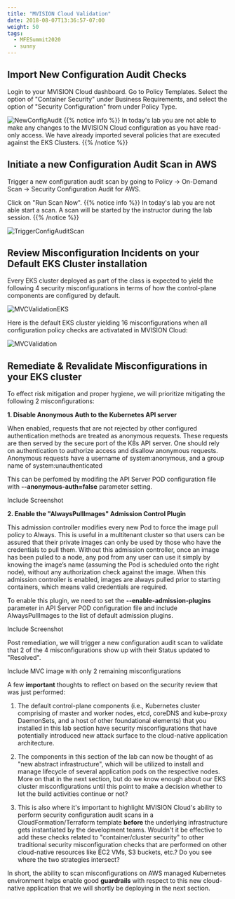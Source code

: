 ```yaml
---
title: "MVISION Cloud Validation"
date: 2018-08-07T13:36:57-07:00
weight: 50
tags:
  - MFESummit2020
  - sunny
---
```


## Import New Configuration Audit Checks  

Login to your MVISION Cloud dashboard. Go to Policy Templates. Select the option of "Container Security" under Business Requirements, and select the option of "Security Configuration" from under Policy Type.


![NewConfigAudit](/images/mfe/Capture_PolicyTemplates.JPG?classes=border,shadow)
{{% notice info %}}
In today's lab you are not able to make any changes to the MVISION Cloud configuration as you have read-only access. We have already imported several policies that are executed against the EKS Clusters.
{{% /notice %}}




## Initiate a new Configuration Audit Scan in AWS

Trigger a new configuration audit scan by going to Policy -> On-Demand Scan -> Security Configuration Audit for AWS.

Click on "Run Scan Now". 
{{% notice info %}}
In today's lab you are not able start a scan. A scan will be started by the instructor during the lab session.
{{% /notice %}}

![TriggerConfigAuditScan](/images/mfe/Capture_TriggerConfigAuditScan.JPG?classes=border,shadow)





## Review Misconfiguration Incidents on your Default EKS Cluster installation


Every EKS cluster deployed as part of the class is expected to yield the following 4 security misconfigurations in terms of how the control-plane components are configured by default. 


![MVCValidationEKS](/images/mfe/Capture_EKSMaster_Violations1.JPG?classes=border,shadow)



Here is the default EKS cluster yielding 16 misconfigurations when all configuration policy checks are activatated in MVISION Cloud:


![MVCValidation](/images/mfe/Capture_Violations.JPG?classes=border,shadow)






## Remediate & Revalidate Misconfigurations in your EKS cluster 


To effect risk mitigation and proper hygiene,  we will prioritize mitigating the following 2 misconfigurations:



**1. Disable Anonymous Auth to the Kubernetes API server**

When enabled, requests that are not rejected by other configured authentication methods are treated as anonymous requests. These requests are then served by the secure port of the K8s API server. One should rely on authentication to authorize access and disallow anonymous requests. Anonymous requests have a username of system:anonymous, and a group name of system:unauthenticated

This can be perfomed by modifing the API Server POD configuration file with **--anonymous-auth=false** parameter setting.

Include Screenshot




**2. Enable the "AlwaysPullImages" Admission Control Plugin**

This admission controller modifies every new Pod to force the image pull policy to Always. This is useful in a multitenant cluster so that users can be assured that their private images can only be used by those who have the credentials to pull them. Without this admission controller, once an image has been pulled to a node, any pod from any user can use it simply by knowing the image’s name (assuming the Pod is scheduled onto the right node), without any authorization check against the image. When this admission controller is enabled, images are always pulled prior to starting containers, which means valid credentials are required.

To enable this plugin, we need to set the **--enable-admission-plugins** parameter in API Server POD configuration file and include AlwaysPullImages to the list of default admission plugins. 

Include Screenshot


Post remediation, we will trigger a new configuration audit scan to validate that 2 of the 4 misconfigurations show up with their Status updated to "Resolved". 


Include MVC image with only 2 remaining misconfigurations





A few **important** thoughts to reflect on based on the security review that was just performed:

1. The default control-plane components (i.e., Kubernetes cluster comprising of master and worker nodes, etcd, coreDNS and kube-proxy DaemonSets, and a host of other foundational elements) that you installed in this lab section have security misconfigurations that have potentially introduced new attack surface to the cloud-native application architecture.

2. The components in this section of the lab can now be thought of as "new abstract infrastructure", which will be utilized to install and manage lifecycle of several application pods on the respective nodes. More on that in the next section, but do we know enough about our EKS cluster misconfigurations until this point to make a decision whether to let the build activities continue or not?

3. This is also where it's important to highlight MVISION Cloud's ability to perform security configuration audit scans in a CloudFormation/Terraform template **before** the underlying infrastructure gets instantiated by the development teams. Wouldn't it be effective to add these checks related to "container/cluster security" to other traditional security misconfiguration checks that are performed on other cloud-native resources like EC2 VMs, S3 buckets, etc.? Do you see where the two strategies intersect?

In short, the ability to scan misconfigurations on AWS managed Kubernetes environment helps enable good **guardrails** with respect to this new cloud-native application that we will shortly be deploying in the next section. 
